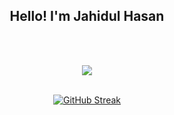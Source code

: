 <div align="center">
  <h2>Hello! I'm Jahidul Hasan</h2> 

<br><br>
  
<img style="pointer-events: none;" src="https://github-readme-stats.vercel.app/api?username=JahidulHasanRabbi&show_icons=true&theme=vue-dark">
<br><br>

  [![GitHub Streak](https://streak-stats.demolab.com?user=JahidulHasanRabbi&theme=vue-dark&hide_border=true)](https://git.io/streak-stats)
</div>


<!--
**JahidulHasanRabbi/JahidulHasanRabbi** is a ✨ _special_ ✨ repository because its `README.md` (this file) appears on your GitHub profile.

Here are some ideas to get you started:

- 🔭 I’m currently working on ...
- 🌱 I’m currently learning ...
- 👯 I’m looking to collaborate on ...
- 🤔 I’m looking for help with ...
- 💬 Ask me about ...
- 📫 How to reach me: ...
- 😄 Pronouns: ...
- ⚡ Fun fact: ...
-->
